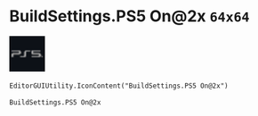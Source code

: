 # BuildSettings.PS5 On@2x `64x64`
<img src="/img/BuildSettings.PS5%20On.png" width=64 height=64>

``` CSharp
EditorGUIUtility.IconContent("BuildSettings.PS5 On@2x")
```
```
BuildSettings.PS5 On@2x
```
